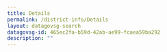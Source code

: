 ```yaml
---
title: Details
permalink: /district-info/Details
layout: datagovsg-search
datagovsg-id: 465ec2fa-b59d-42ab-ae99-fcaea59ba292
description: ""
---
```


